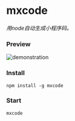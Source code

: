 # mxcode
_用node自动生成小程序码。_

### Preview
![demonstration](https://beverle-y.github.io/mxcode/preview.gif)
### Install
```
npm install -g mxcode
```
### Start
```
mxcode
```